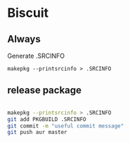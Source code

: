# Biscuit

## Always

Generate .SRCINFO

`makepkg --printsrcinfo > .SRCINFO`

## release package

``` bash

makepkg --printsrcinfo > .SRCINFO
git add PKGBUILD .SRCINFO
git commit -m "useful commit message"
git push aur master

```
